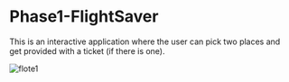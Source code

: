 # Phase1-FlightSaver
This is an interactive application where the user can pick two places and get provided with a ticket (if there is one).


![flote1](https://user-images.githubusercontent.com/35578002/145701344-540e6e34-bf00-4116-8d93-523b2b670838.gif)
